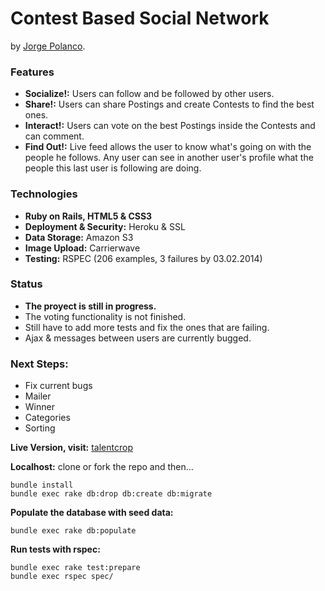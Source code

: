 # Contest Based Social Network

by [Jorge Polanco](http://drjorgepolanco.wordpress.com/).

### Features

* **Socialize!:** Users can follow and be followed by other users.
* **Share!:** Users can share Postings and create Contests to find the best ones.
* **Interact!:** Users can vote on the best Postings inside the Contests and can comment.
* **Find Out!:** Live feed allows the user to know what's going on with the people he follows. Any user can see in another user's profile what the people this last user is following are doing.

### Technologies
* **Ruby on Rails, HTML5 & CSS3**
* **Deployment & Security:** Heroku & SSL
* **Data Storage:** Amazon S3
* **Image Upload:** Carrierwave
* **Testing:** RSPEC (206 examples, 3 failures by 03.02.2014)

### Status
* **The proyect is still in progress.**
* The voting functionality is not finished.
* Still have to add more tests and fix the ones that are failing.
* Ajax & messages between users are currently bugged.

### Next Steps:
* Fix current bugs
* Mailer
* Winner
* Categories
* Sorting

**Live Version, visit:**
  [talentcrop](http://talentcrop.herokuapp.com/)

**Localhost:** clone or fork the repo and then...

    bundle install
    bundle exec rake db:drop db:create db:migrate
    
**Populate the database with seed data:**

    bundle exec rake db:populate

**Run tests with rspec:**

    bundle exec rake test:prepare
    bundle exec rspec spec/



